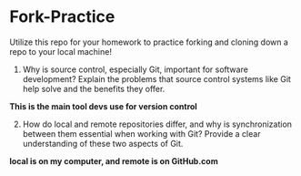 # Fork-Practice

Utilize this repo for your homework to practice forking and cloning down a repo to your local machine!

1. Why is source control, especially Git, important for software development? Explain the problems that source control systems like Git help solve and the benefits they offer.

**This is the main tool devs use for version control**

2. How do local and remote repositories differ, and why is synchronization between them essential when working with Git? Provide a clear understanding of these two aspects of Git.

**local is on my computer, and remote is on GitHub.com**
